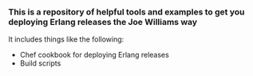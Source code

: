 ### This is a repository of helpful tools and examples to get you deploying Erlang releases the Joe Williams way

It includes things like the following:
* Chef cookbook for deploying Erlang releases
* Build scripts